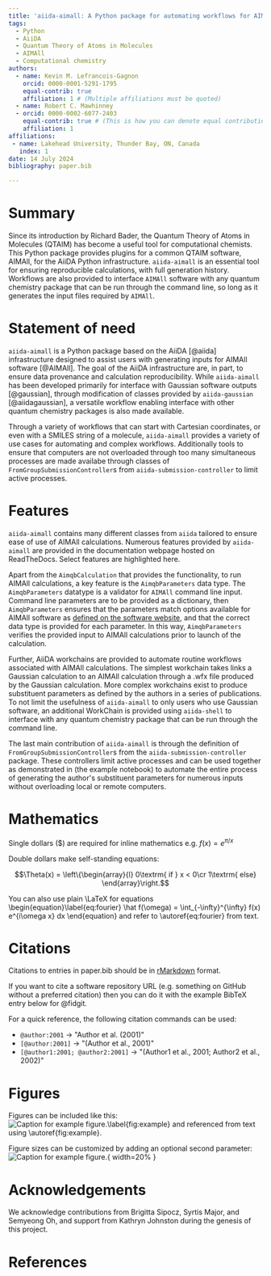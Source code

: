 ```yaml
---
title: 'aiida-aimall: A Python package for automating workflows for AIMAll software'
tags:
  - Python
  - AiiDA
  - Quantum Theory of Atoms in Molecules
  - AIMAll
  - Computational chemistry
authors:
  - name: Kevin M. Lefrancois-Gagnon
    orcid: 0000-0001-5291-1795
    equal-contrib: true
    affiliation: 1 # (Multiple affiliations must be quoted)
  - name: Robert C. Mawhinney
  - orcid: 0000-0002-6077-2403
    equal-contrib: true # (This is how you can denote equal contributions between multiple authors)
    affiliation: 1
affiliations:
 - name: Lakehead University, Thunder Bay, ON, Canada
   index: 1
date: 14 July 2024
bibliography: paper.bib

---
```


# Summary

Since its introduction by Richard Bader, the Quantum Theory of Atoms in Molecules
(QTAIM) has become a useful tool for computational chemists. This Python package
provides plugins for a common QTAIM software, AIMAll, for the AiiDA Python
infrastructure. `aiida-aimall` is an essential tool for ensuring reproducible
calculations, with full generation history. Workflows are also provided to interface
`AIMAll` software with any quantum chemistry package that can be run through the command line,
so long as it generates the input files required by `AIMAll`.

# Statement of need

`aiida-aimall` is a Python package based on the AiiDA [@aiida] infrastructure designed
to assist users with generating inputs for AIMAll software [@AIMAll]. The goal of
the AiiDA infrastructure are, in part, to ensure data provenance and calculation
reproducibility. While `aiida-aimall` has been developed primarily for interface
with Gaussian software outputs [@gaussian], through modification of classes provided
by `aiida-gaussian` [@aiidagaussian], a versatile workflow enabling interface with
other quantum chemistry packages is also made available.

Through a variety of workflows that can start with Cartesian coordinates, or even with
a SMILES string of a molecule, `aiida-aimall` provides a variety of use cases for automating
and complex workflows. Additionally tools to ensure that computers are not overloaded through
too many simultaneous processes are made availabe through classes of `FromGroupSubmissionController`s
from `aiida-submission-controller` to limit active processes.

# Features
`aiida-aimall` contains many different classes from `aiida` tailored to ensure ease of use of
AIMAll calculations. Numerous features provided by `aiida-aimall` are provided in the documentation webpage hosted on ReadTheDocs. Select features are highlighted here.

Apart from the  `AimqbCalculation` that provides the functionality, to run
AIMAll calculations, a key feature is the `AimqbParameters` data type. The `AimqbParameters` datatype
is a validator for `AIMAll` command line input. Command line parameters are to be provided as a dictionary,
then `AimqbParameters` ensures that the parameters match options available for AIMAll software as
[defined on the software website](https://aim.tkgristmill.com/manual/aimqb/aimqb.html), and that the
correct data type is provided for each parameter. In this way, `AimqbParameters` verifies the provided input
to AIMAll calculations prior to launch of the calculation.

Further, AiiDA workchains are provided to automate routine workflows associated with AIMAll calculations.
The simplest workchain takes links a Gaussian calculation to an AIMAll calculation through a .wfx file produced by
the Gaussian calculation. More complex workchains exist to produce substituent parameters as defined by the authors in a series of publications. To not limit the usefulness of `aiida-aimall` to only users who use Gaussian software,
an additional WorkChain is provided using `aiida-shell` to interface with any quantum chemistry package that can
be run through the command line.

The last main contribution of `aiida-aimall` is through the definition of `FromGroupSubmissionController`s from the `aiida-submission-controller` package. These controllers limit active processes and can be used together as
demonstrated in (the example notebook) to automate the entire process of generating the author's substituent
parameters for numerous inputs without overloading local or remote computers.

# Mathematics

Single dollars ($) are required for inline mathematics e.g. $f(x) = e^{\pi/x}$

Double dollars make self-standing equations:

$$\Theta(x) = \left\{\begin{array}{l}
0\textrm{ if } x < 0\cr
1\textrm{ else}
\end{array}\right.$$

You can also use plain \LaTeX for equations
\begin{equation}\label{eq:fourier}
\hat f(\omega) = \int_{-\infty}^{\infty} f(x) e^{i\omega x} dx
\end{equation}
and refer to \autoref{eq:fourier} from text.

# Citations

Citations to entries in paper.bib should be in
[rMarkdown](http://rmarkdown.rstudio.com/authoring_bibliographies_and_citations.html)
format.

If you want to cite a software repository URL (e.g. something on GitHub without a preferred
citation) then you can do it with the example BibTeX entry below for @fidgit.

For a quick reference, the following citation commands can be used:
- `@author:2001`  ->  "Author et al. (2001)"
- `[@author:2001]` -> "(Author et al., 2001)"
- `[@author1:2001; @author2:2001]` -> "(Author1 et al., 2001; Author2 et al., 2002)"

# Figures

Figures can be included like this:
![Caption for example figure.\label{fig:example}](figure.png)
and referenced from text using \autoref{fig:example}.

Figure sizes can be customized by adding an optional second parameter:
![Caption for example figure.](figure.png){ width=20% }

# Acknowledgements

We acknowledge contributions from Brigitta Sipocz, Syrtis Major, and Semyeong
Oh, and support from Kathryn Johnston during the genesis of this project.

# References
